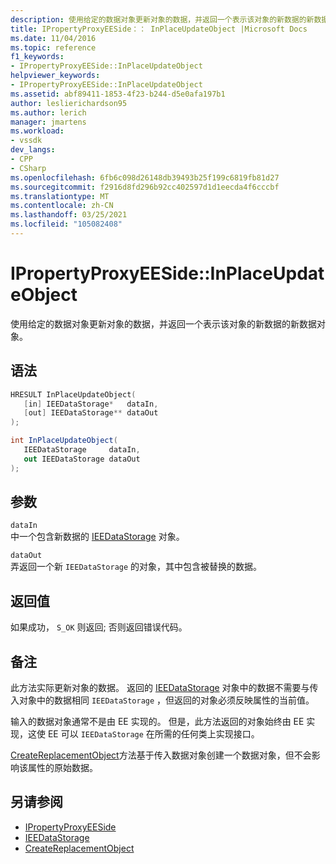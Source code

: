 ```yaml
---
description: 使用给定的数据对象更新对象的数据，并返回一个表示该对象的新数据的新数据对象。
title: IPropertyProxyEESide：： InPlaceUpdateObject |Microsoft Docs
ms.date: 11/04/2016
ms.topic: reference
f1_keywords:
- IPropertyProxyEESide::InPlaceUpdateObject
helpviewer_keywords:
- IPropertyProxyEESide::InPlaceUpdateObject
ms.assetid: abf89411-1853-4f23-b244-d5e0afa197b1
author: leslierichardson95
ms.author: lerich
manager: jmartens
ms.workload:
- vssdk
dev_langs:
- CPP
- CSharp
ms.openlocfilehash: 6fb6c098d26148db39493b25f199c6819fb81d27
ms.sourcegitcommit: f2916d8fd296b92cc402597d1d1eecda4f6cccbf
ms.translationtype: MT
ms.contentlocale: zh-CN
ms.lasthandoff: 03/25/2021
ms.locfileid: "105082408"
---
```

# <a name="ipropertyproxyeesideinplaceupdateobject"></a>IPropertyProxyEESide::InPlaceUpdateObject
使用给定的数据对象更新对象的数据，并返回一个表示该对象的新数据的新数据对象。

## <a name="syntax"></a>语法

```cpp
HRESULT InPlaceUpdateObject(
   [in] IEEDataStorage*   dataIn,
   [out] IEEDataStorage** dataOut
);
```

```csharp
int InPlaceUpdateObject(
   IEEDataStorage     dataIn,
   out IEEDataStorage dataOut
);
```

## <a name="parameters"></a>参数
`dataIn`\
中一个包含新数据的 [IEEDataStorage](../../../extensibility/debugger/reference/ieedatastorage.md) 对象。

`dataOut`\
弄返回一个新 `IEEDataStorage` 的对象，其中包含被替换的数据。

## <a name="return-value"></a>返回值
 如果成功， `S_OK` 则返回; 否则返回错误代码。

## <a name="remarks"></a>备注
 此方法实际更新对象的数据。 返回的 [IEEDataStorage](../../../extensibility/debugger/reference/ieedatastorage.md) 对象中的数据不需要与传入对象中的数据相同 `IEEDataStorage` ，但返回的对象必须反映属性的当前值。

 输入的数据对象通常不是由 EE 实现的。 但是，此方法返回的对象始终由 EE 实现，这使 EE 可以 `IEEDataStorage` 在所需的任何类上实现接口。

 [CreateReplacementObject](../../../extensibility/debugger/reference/ipropertyproxyeeside-createreplacementobject.md)方法基于传入数据对象创建一个数据对象，但不会影响该属性的原始数据。

## <a name="see-also"></a>另请参阅
- [IPropertyProxyEESide](../../../extensibility/debugger/reference/ipropertyproxyeeside.md)
- [IEEDataStorage](../../../extensibility/debugger/reference/ieedatastorage.md)
- [CreateReplacementObject](../../../extensibility/debugger/reference/ipropertyproxyeeside-createreplacementobject.md)
